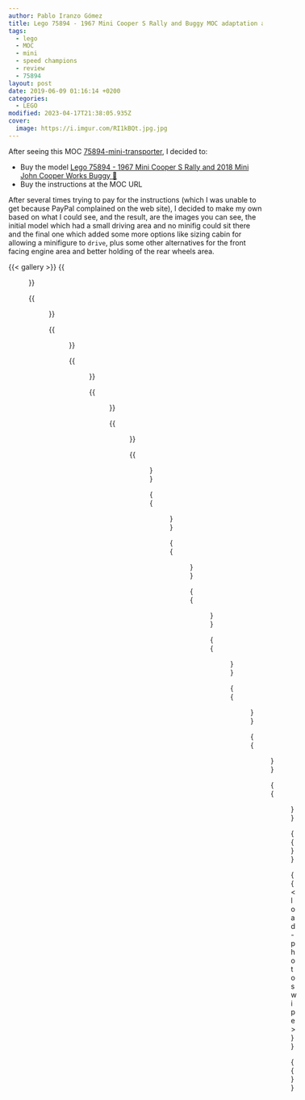 ```yaml
---
author: Pablo Iranzo Gómez
title: Lego 75894 - 1967 Mini Cooper S Rally and Buggy MOC adaptation as Mini Transporter
tags:
  - lego
  - MOC
  - mini
  - speed champions
  - review
  - 75894
layout: post
date: 2019-06-09 01:16:14 +0200
categories:
  - LEGO
modified: 2023-04-17T21:38:05.935Z
cover:
  image: https://i.imgur.com/RI1kBQt.jpg.jpg
---
```


After seeing this MOC [75894-mini-transporter](https://rebrickable.com/mocs/MOC-24636/Keep%20On%20Bricking/75894-mini-transporter/), I decided to:

- Buy the model [Lego 75894 - 1967 Mini Cooper S Rally and 2018 Mini John Cooper Works Buggy 🛒](https://www.amazon.es/dp/B07FNTMWMT?tag=redken-21)
- Buy the instructions at the MOC URL

After several times trying to pay for the instructions (which I was unable to get because
PayPal complained on the web site), I decided to make my own based on what I could see, and the result, are the images you can see, the initial model which had a small driving area and no minifig could sit there and the final one which added some more options like sizing cabin for allowing a minifigure to `drive`, plus some other alternatives for the front facing engine area and better holding of the rear wheels area.

{{< gallery >}}
{{<figure src="https://i.imgur.com/RI1kBQtt.jpg" link="https://i.imgur.com/RI1kBQt.jpg.jpg" alt="Front-side view of the truck" >}}

{{<figure src="https://i.imgur.com/wmxTdkxt.jpg" link="https://i.imgur.com/wmxTdkx.jpg.jpg" alt="Rear-side view of truck unloading the Mini" >}}

{{<figure src="https://i.imgur.com/FJ9KbI2t.jpg" link="https://i.imgur.com/FJ9KbI2.jpg.jpg" alt="Rear-side view of truck with Mini unloaded" >}}

{{<figure src="https://i.imgur.com/pXGoo2kt.jpg" link="https://i.imgur.com/pXGoo2kt.jpg.jpg" alt="Side view of the truck" >}}

{{<figure src="https://i.imgur.com/QwC7ae6t.jpg" link="https://i.imgur.com/QwC7ae6t.jpg.jpg" alt="Front-side view of truck" >}}

{{<figure src="https://i.imgur.com/5guNVbBt.jpg" link="https://i.imgur.com/5guNVbB.jpg.jpg" alt="Rear wheels view from under the chassis" >}}

{{<figure src="https://i.imgur.com/HHR8GR2t.jpg" link="https://i.imgur.com/HHR8GR2.jpg.jpg" alt="Frontal grid option #1" >}}

{{<figure src="https://i.imgur.com/2PKi2iVt.jpg" link="https://i.imgur.com/2PKi2iV.jpg.jpg" alt="Frontal grid option #2" >}}

{{<figure src="https://i.imgur.com/9d2pTkst.jpg" link="https://i.imgur.com/9d2pTks.jpg.jpg" alt="Rear platform view" >}}

{{<figure src="https://i.imgur.com/hZUOEEit.jpg" link="https://i.imgur.com/hZUOEEi.jpg.jpg" alt="Driver area" >}}

{{<figure src="https://i.imgur.com/HYGXZbEt.jpg" link="https://i.imgur.com/HYGXZbE.jpg.jpg" alt="Mini before getting into the platform" >}}

{{<figure src="https://i.imgur.com/7vv9umNt.jpg" link="https://i.imgur.com/7vv9umN.jpg.jpg" alt="Driver area external view" >}}

{{<figure src="https://i.imgur.com/gN9Hf91t.jpg" link="https://i.imgur.com/gN9Hf91.jpg.jpg" alt="Upside down view of the truck" >}}

{{<figure src="https://i.imgur.com/N4Pek5yt.jpg" link="https://i.imgur.com/N4Pek5y.jpg.jpg" alt="Leftover pieces" >}}

{{</gallery>}}

{{< load-photoswipe >}}

{{<enjoy>}}
